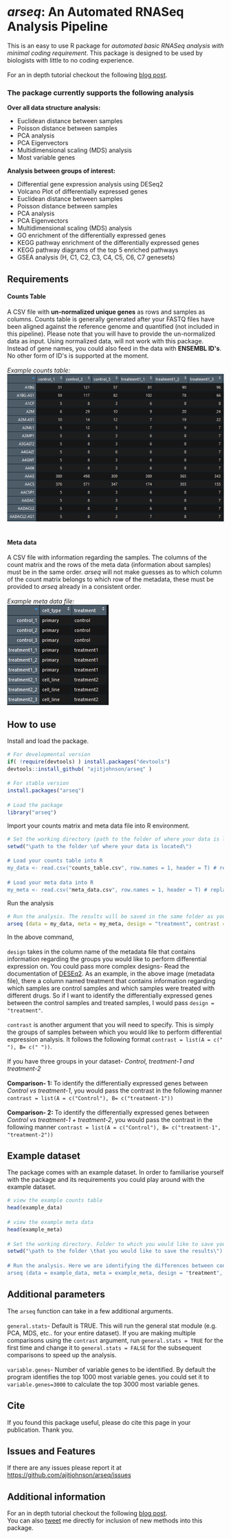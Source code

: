 # *arseq*: An Automated RNASeq Analysis Pipeline
This is an easy to use R package for *automated basic RNASeq analysis with minimal coding requirement*. This package is designed to be used by biologists with little to no coding experience. <br><br>
For an in depth tutorial checkout the following [blog post](https://ajitjohnson.com/arseq).

### The package currently supports the following analysis

**Over all data structure analysis:**<br>
  - Euclidean distance between samples
  - Poisson distance between samples
  - PCA analysis
  - PCA Eigenvectors
  - Multidimensional scaling (MDS) analysis
  - Most variable genes<br>

**Analysis between groups of interest:**<br>
  - Differential gene expression analysis using DESeq2
  - Volcano Plot of differentially expressed genes
  - Euclidean distance between samples
  - Poisson distance between samples
  - PCA analysis
  - PCA Eigenvectors
  - Multidimensional scaling (MDS) analysis
  - GO enrichment of the differentially expressed genes
  - KEGG pathway enrichment of the differentially expressed genes
  - KEGG pathway diagrams of the top 5 enriched pathways
  - GSEA analysis (H, C1, C2, C3, C4, C5, C6, C7 genesets)

## Requirements
#### Counts Table
A CSV file with **un-normalized unique genes** as rows and samples as columns. Counts table is generally generated after your FASTQ files have been aligned against the reference genome and quantified (not included in this pipeline). Please note that you will have to provide the un-normalized data as input. Using normalized data, will not work with this package. Instead of gene names, you could also feed in the data with **ENSEMBL ID's**. No other form of ID's is supported at the moment. <br><br>
*Example counts table:*<br>
![Example counts table](https://github.com/ajitjohnson/arseq/blob/master/inst/extdata/data.png)<br><br>

#### Meta data
A CSV file with information regarding the samples. The columns of the count matrix and the rows of the meta data (information about samples) must be in the same order. *arseq* will not make guesses as to which column of the count matrix belongs to which row of the metadata, these must be provided to *arseq* already in a consistent order.<br><br>
*Example meta data file:*<br>
![Example counts table](https://github.com/ajitjohnson/arseq/blob/master/inst/extdata/meta.png)

## How to use
Install and load the package.
```R
# For developmental version
if( !require(devtools) ) install.packages("devtools")
devtools::install_github( "ajitjohnson/arseq" )

# For stable version
install.packages("arseq")

# Load the package
library("arseq")
```
Import your counts matrix and meta data file into R environment.
```R
# Set the working directory (path to the folder of where your data is located)
setwd("\path to the folder \of where your data is located\")

# Load your counts table into R
my_data <- read.csv("counts_table.csv", row.names = 1, header = T) # replace counts_table.csv with your file name

# Load your meta data into R
my_meta <- read.csv("meta_data.csv", row.names = 1, header = T) # replace meta_data.csv with your file name
```
Run the analysis
```R
# Run the analysis. The results will be saved in the same folder as your input data.
arseq (data = my_data, meta = my_meta, design = "treatment", contrast = list(A = c("control"), B= c("treatment1")))
```
In the above command,<br><br>
`design` takes in the column name of the metadata file that contains information regarding the groups you would like to perform differential expression on. You could pass more complex designs- Read the documentation of [DESEq2](http://bioconductor.org/packages/devel/bioc/vignettes/DESeq2/inst/doc/DESeq2.html). As an example, in the above image (metadata file), there a column named treatment that contains information regarding which samples are control samples and which samples were treated with different drugs. So if I want to identify the differentially expressed genes between the control samples and treated samples, I would pass  `design = "treatment"`. <br><br>
`contrast` is another argument that you will need to specify. This is simply the groups of samples between which you would like to perform differential expression analysis. It follows the following format `contrast = list(A = c(" "), B= c(" "))`.<br><br>
If you have three groups in your dataset- *Control, treatment-1 and treatment-2*<br><br>
**Comparison- 1:** To identify the differentially expressed genes between *Control vs treatment-1*, you would pass the contrast in the following manner `contrast = list(A = c("Control"), B= c("treatment-1"))`<br><br>
**Comparison- 2:** To identify the differentially expressed genes between *Control vs treatment-1 + treatment-2*, you would pass the contrast in the following manner `contrast = list(A = c("Control"), B= c("treatment-1", "treatment-2"))`

## Example dataset
The package comes with an example dataset. In order to familiarise yourself with the package and its requirements you could play around with the example dataset.
```R
# view the example counts table
head(example_data)

# view the example meta data
head(example_meta)

# Set the working directory. Folder to which you would like to save your results.
setwd("\path to the folder \that you would like to save the results\")

# Run the analysis. Here we are identifying the differences between control samples and treatment1 samples.
arseq (data = example_data, meta = example_meta, design = "treatment", contrast = list(A = c("control"), B= c("treatment1")))
```

## Additional parameters
The `arseq` function can take in a few additional arguments.<br><br>
`general.stats`- Default is TRUE. This will run the general stat module (e.g. PCA, MDS, etc.. for your entire dataset). If you are making multiple comparisons using the `contrast` argument, run  `general.stats = TRUE` for the first time and change it to `general.stats = FALSE` for the subsequent comparisons to speed up the analysis.<br><br>
`variable.genes`- Number of variable genes to be identified. By default the program identifies the top 1000 most variable genes. you could set it to `variable.genes=3000` to calculate the top 3000 most variable genes.

## Cite
If you found this package useful, please do cite this page in your publication. Thank you.

## Issues and Features
If there are any issues please report it at https://github.com/ajitjohnson/arseq/issues

## Additional information
For an in depth tutorial checkout the following [blog post](https://ajitjohnson.com/arseq).<br>
You can also [tweet](https://twitter.com/ajitjohnson_n) me directly for inclusion of new methods into this package.
